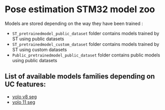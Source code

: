 # Pose estimation STM32 model zoo

Models are stored depending on the way they have been trained :
* `ST_pretrainedmodel_public_dataset` folder contains models trained by ST using public datasets
* `ST_pretrainedmodel_custom_dataset` folder contains models trained by ST using custom datasets
* `Public_pretrainedmodel_public_dataset` folder contains public models using public datasets

## List of available models families depending on UC features:
* [yolo v8 seg](./yolov8n_seg/README.md)
* [yolo 11 seg](./yolo11n_seg/README.md)

